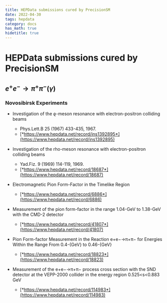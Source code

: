 ```yaml
---
title: HEPData submissions cured by PrecisionSM
date: 2022-04-30
tags: hepdata
category: docs
has_math: true
hidetitle: true
---
```


# HEPData submissions cured by PrecisionSM

## $e^+e^- \to \pi^+\pi^- (\gamma)$

### Novosibirsk Experiments

-   Investigation of the ϱ-meson resonance with electron-positron
    colliding beams
    -   Phys.Lett.B 25 (1967) 433-435, 1967.
    -   [*https://www.hepdata.net/record/ins1392895*](https://www.hepdata.net/record/ins1392895)

-   Investigation of the rho-meson resonance with electron-positron
    colliding beams
    -   Yad.Fiz. 9 (1969) 114-119, 1969.
    -   [*https://www.hepdata.net/record/18687*](https://www.hepdata.net/record/18687)

-   Electromagnetic Pion Form-Factor in the Timelike Region
    -   [*https://www.hepdata.net/record/6886*](https://www.hepdata.net/record/6886)

-   Measurement of the pion form-factor in the range 1.04-GeV to
    1.38-GeV with the CMD-2 detector
    -   [*https://www.hepdata.net/record/41807*](https://www.hepdata.net/record/41807)

-   Pion Form-factor Measurement in the Reaction e+e−→π+π− for Energies
    Within the Range From 0.4-{GeV} to 0.46-{GeV}
    -   [*https://www.hepdata.net/record/18823*](https://www.hepdata.net/record/18823)

-   Measurement of the e+e−→π+π− process cross section with the SND
    detector at the VEPP-2000 collider in the energy region
    0.525\<s\<0.883 GeV
    -   [*https://www.hepdata.net/record/114983*](https://www.hepdata.net/record/114983)
